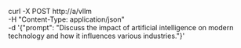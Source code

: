 
curl -X POST http://a\/vllm \
  -H "Content-Type: application/json" \
  -d '{"prompt": "Discuss the impact of artificial intelligence on modern technology and how it influences various industries."}'

